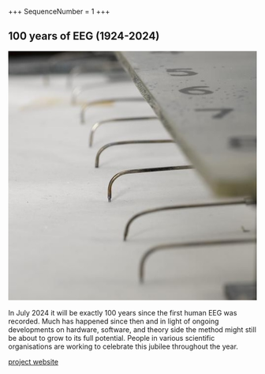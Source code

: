 +++
SequenceNumber =  1
+++
## 100 years of EEG (1924-2024)

![printing_eeg](/assets/images/figures/printing_eeg.jpg 'EEG printing on paper')

In July 2024 it will be exactly 100 years since the first human EEG was recorded.
Much has happened since then and in light of ongoing developments on hardware, software, and theory side the method might still be about to grow to its full potential. People in various scientific organisations are working to celebrate this jubilee throughout the year.

[project website](https://eeg100.org)